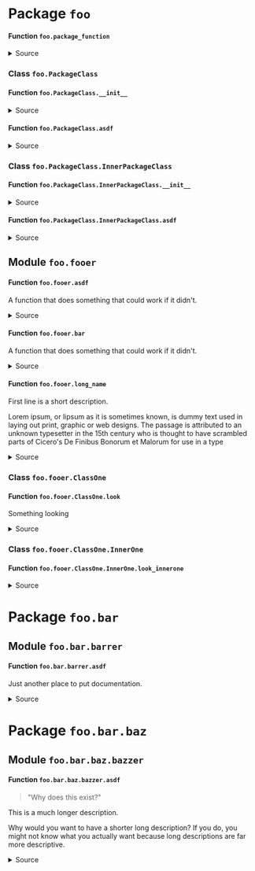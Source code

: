 # Package `foo`
#### Function `foo.package_function`
<details><summary>Source</summary>

```python
@dock
def package_function():
    ...

```

</details>

### Class `foo.PackageClass`
#### Function `foo.PackageClass.__init__`
<details><summary>Source</summary>

```python
@dock
def __init__(self):
    ...

```

</details>

#### Function `foo.PackageClass.asdf`
<details><summary>Source</summary>

```python
@dock
def asdf(self):
    ...

```

</details>

### Class `foo.PackageClass.InnerPackageClass`
#### Function `foo.PackageClass.InnerPackageClass.__init__`
<details><summary>Source</summary>

```python
@dock
def __init__(self):
    ...

```

</details>

#### Function `foo.PackageClass.InnerPackageClass.asdf`
<details><summary>Source</summary>

```python
@dock
def asdf(self):
    ...

```

</details>


## Module `foo.fooer`


#### Function `foo.fooer.asdf`
A function that does something that could work if it didn't.
<details><summary>Source</summary>

```python
@dock
def asdf():
    "A function that does something that could work if it didn't."

```

</details>

#### Function `foo.fooer.bar`
A function that does something that could work if it didn't.
<details><summary>Source</summary>

```python
@dock(raises='Something that you don\'t want to happen')
def bar():
    "A function that does something that could work if it didn't."

```

</details>

#### Function `foo.fooer.long_name`

First line is a short description.

Lorem ipsum, or lipsum as it is sometimes known, is dummy text used in
laying out print, graphic or web designs. The passage is attributed to an
unknown typesetter in the 15th century who is thought to have scrambled
parts of Cicero's De Finibus Bonorum et Malorum for use in a type

<details><summary>Source</summary>

```python
@dock(
    asdf='What in the world?',
    Section1='''
    This is a long section
    with multiple lines.
    ''',
    Section2='Shorter section'
)
def long_name(asdf):
    """
    First line is a short description.

    Lorem ipsum, or lipsum as it is sometimes known, is dummy text used in
    laying out print, graphic or web designs. The passage is attributed to an
    unknown typesetter in the 15th century who is thought to have scrambled
    parts of Cicero's De Finibus Bonorum et Malorum for use in a type
    """

```

</details>

### Class `foo.fooer.ClassOne`
#### Function `foo.fooer.ClassOne.look`
Something looking
<details><summary>Source</summary>

```python
@dock
def look(self):
    "Something looking"

```

</details>

### Class `foo.fooer.ClassOne.InnerOne`
#### Function `foo.fooer.ClassOne.InnerOne.look_innerone`
<details><summary>Source</summary>

```python
@dock
def look_innerone(self):
    ...

```

</details>

# Package `foo.bar`
## Module `foo.bar.barrer`
#### Function `foo.bar.barrer.asdf`
Just another place to put documentation.
<details><summary>Source</summary>

```python
@dock
def asdf():
    "Just another place to put documentation."

```

</details>

# Package `foo.bar.baz`
## Module `foo.bar.baz.bazzer`
#### Function `foo.bar.baz.bazzer.asdf`
> "Why does this exist?"

This is a much longer description.

Why would you want to have a shorter long description? If you do, you
might not know what you actually want because long descriptions are
far more descriptive.

<details><summary>Source</summary>

```python
@dock(short='"Why does this exist?"')
def asdf():
    """
    This is a much longer description.

    Why would you want to have a shorter long description? If you do, you
    might not know what you actually want because long descriptions are
    far more descriptive.
    """

```

</details>

